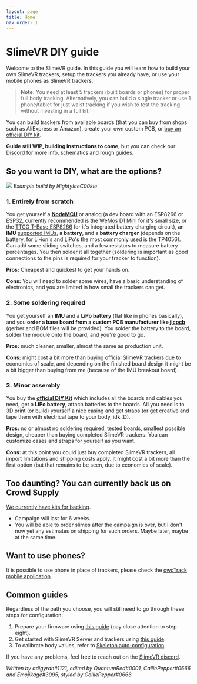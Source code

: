 ```yaml
---
layout: page
title: Home
nav_order: 1
---
```


# SlimeVR DIY guide

Welcome to the SlimeVR guide. In this guide you will learn how to build your own SlimeVR trackers, setup the trackers you already have, or use your mobile phones as SlimeVR trackers.

> **Note:** You need at least 5 trackers (built boards or phones) for proper full body tracking. Alternatively, you can build a single tracker or use 1 phone/tablet for just waist tracking if you wish to test the tracking without investing in a full kit.

You can build trackers from available boards (that you can buy from shops such as AliExpress or Amazon), create your own custom PCB, or [buy an official DIY kit](https://www.crowdsupply.com/slimevr/slimevr-full-body-tracker).

**Guide still WIP, building instructions to come**, but you can check our [Discord](https://discord.gg/SlimeVR) for more info, schematics and rough guides.

## So you want to DIY, what are the options?

![](https://i.imgur.com/dLJBuM9.jpg)
*Example build by NightyIceC00kie*

### 1. Entirely from scratch

You get yourself a [**NodeMCU**](https://www.aliexpress.com/wholesale?SearchText=NodeMCU) or analog (a dev board with an ESP8266 or ESP32, currently recommended is the [WeMos D1 Mini](https://www.aliexpress.com/wholesale?SearchText=D1+Mini) for it's small size, or the [TTGO T-Base ESP8266](https://www.aliexpress.com/wholesale?SearchText=TTGO+T-Base+ESP8266) for it's integrated battery charging circuit), an **IMU** [supported IMUs](https://github.com/SlimeVR/SlimeVR-Tracker-ESP/blob/main/README.md), **a battery**, and a **battery charger** (depends on the battery, for Li-ion's and LiPo's the most commonly used is the TP4056). Can add some sliding switches, and a few resistors to measure battery percentages. You then solder it all together (soldering is important as good connections to the pins is required for your tracker to function).

**Pros:** Cheapest and quickest to get your hands on.

**Cons:** You will need to solder some wires, have a basic understanding of electronics, and you are limited in how small the trackers can get.

### 2. Some soldering required

You get yourself an **IMU** and a **LiPo battery** (flat like in phones basically), and you **order a base board from a custom PCB manufacturer like [jlcpcb](https://jlcpcb.com/)** (gerber and BOM files will be provided). You solder the battery to the board, solder the module onto the board, and you're good to go.

**Pros:** much cleaner, smaller, almost the same as production unit.

**Cons:** might cost a bit more than buying official SlimeVR trackers due to economics of scale, and depending on the finished board design it might be a bit bigger than buying from me (because of the IMU breakout board).

### 3. Minor assembly

You buy the [**official DIY Kit**](https://www.crowdsupply.com/slimevr/slimevr-full-body-tracker) which includes all the boards and cables you need, get a **LiPo battery**, attach batteries to the boards. All you need is to 3D print (or build) yourself a nice casing and get straps (or get creative and tape them with electrical tape to your body, idk :D).

**Pros:** no or almost no soldering required, tested boards, smallest possible design, cheaper than buying completed SlimeVR trackers. You can customize cases and straps for yourself as you want.

**Cons:** at this point you could just buy completed SlimeVR trackers, all import limitations and shipping costs apply. It might cost a bit more than the first option (but that remains to be seen, due to economics of scale).

## Too daunting? You can currently back us on Crowd Supply

[We currently have kits for backing](https://www.crowdsupply.com/slimevr/slimevr-full-body-tracker).

* Campaign will last for 6 weeks.
* You will be able to order slimes after the campaign is over, but I don't now yet any estimates on shipping for such orders. Maybe later, maybe at the same time.

## Want to use phones?

It is possible to use phone in place of trackers, please check the [owoTrack mobile application](faq_owo.md).

## Common guides

Regardless of the path you choose, you will still need to go through these steps for configuration:

1. Prepare your firmware using [this guide](upload_firmware_guide.md) (pay close attention to step eight).
1. Get started with SlimeVR Server and trackers using [this guide](slimevr-setup.md).
1. To calibrate body values, refer to [Skeleton auto-configuration](skeleton_auto_config.md).

If you have any problems, feel free to reach out on the [SlimeVR discord](https://discord.gg/SlimeVR).

*Written by adigyran#1121, edited by QuantumRed#0001, CalliePepper#0666 and Emojikage#3095, styled by CalliePepper#0666*
